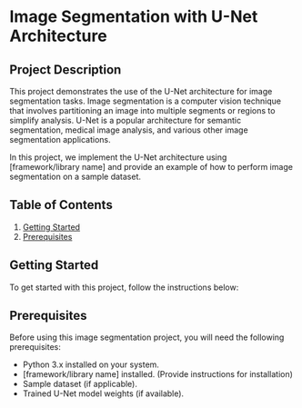 # Image Segmentation with U-Net Architecture

## Project Description

This project demonstrates the use of the U-Net architecture for image segmentation tasks. Image segmentation is a computer vision technique that involves partitioning an image into multiple segments or regions to simplify analysis. U-Net is a popular architecture for semantic segmentation, medical image analysis, and various other image segmentation applications.

In this project, we implement the U-Net architecture using [framework/library name] and provide an example of how to perform image segmentation on a sample dataset.

## Table of Contents

1. [Getting Started](#getting-started)
2. [Prerequisites](#prerequisites)

## Getting Started

To get started with this project, follow the instructions below:

## Prerequisites

Before using this image segmentation project, you will need the following prerequisites:

- Python 3.x installed on your system.
- [framework/library name] installed. (Provide instructions for installation)
- Sample dataset (if applicable).
- Trained U-Net model weights (if available).
